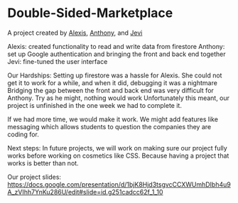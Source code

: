# Double-Sided-Marketplace

A project created by <a href="https://github.com/AlexisHampton">Alexis</a>, <a href="https://github.com/AnthonyNDG">Anthony</a>, and <a href="https://github.com/iamX2001">Jevi</a>

Alexis: created functionality to read and write data from firestore
Anthony: set up Google authentication and bringing the front and back end together
Jevi: fine-tuned the user interface

Our Hardships:
Setting up firestore was a hassle for Alexis. She could not get it to work for a while, and when it did, debugging it was a nightmare
Bridging the gap between the front and back end was very difficult for Anthony. Try as he might, nothing would work
Unfortunately this meant, our project is unfinished in the one week we had to complete it. 

If we had more time, we would make it work. We might add features like messaging which allows students to question the companies they are coding for. 

Next steps:
In future projects, we will work on making sure our project fully works before working on cosmetics like CSS. Because having a project that works is better than not. 

Our project slides: https://docs.google.com/presentation/d/1bjK8Hjd3tsgvcCCXWUmhDIbh4u9A_zVIhh7YnKu286U/edit#slide=id.g251cadcc62f_1_10 
